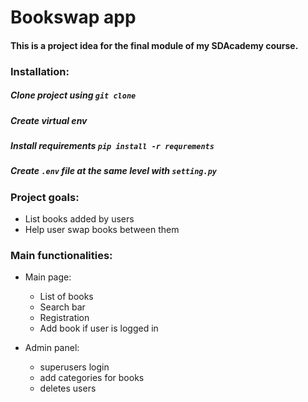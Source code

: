 # Bookswap app

#### This is a project idea for the final module of my SDAcademy course.


### Installation:

##### Clone project using ````git clone````
##### Create virtual env
##### Install requirements ```pip install -r requrements```
##### Create ```.env``` file at the same level with ```setting.py```


### Project goals:
- List books added by users
- Help user swap books between them

### Main functionalities:

- Main page:
    - List of books 
    - Search bar 
    - Registration
    - Add book if user is logged in
    
- Admin panel:
    - superusers login
    - add categories for books
    - deletes users



